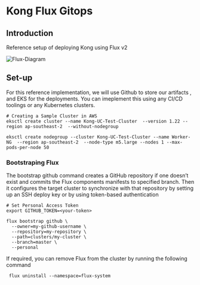 # Kong Flux Gitops

## Introduction

Reference setup of deploying Kong using Flux v2

![Flux-Diagram](assets/kong-flux.png?raw=true)


## Set-up

For this reference implementation, we will use Github to store our artifacts , and EKS for the deployments. You can imeplement this using any CI/CD toolings or any Kubernetes clusters.

```
# Creating a Sample Cluster in AWS
eksctl create cluster --name Kong-UC-Test-Cluster  --version 1.22 --region ap-southeast-2  --without-nodegroup

eksctl create nodegroup --cluster Kong-UC-Test-Cluster --name Worker-NG  --region ap-southeast-2  --node-type m5.large --nodes 1 --max-pods-per-node 50
```

### Bootstraping Flux 

The bootstrap github command creates a GitHub repository if one doesn’t exist and commits the Flux components manifests to specified branch. Then it configures the target cluster to synchronize with that repository by setting up an SSH deploy key or by using token-based authentication

```
# Set Personal Access Token
export GITHUB_TOKEN=<your-token>

flux bootstrap github \
  --owner=my-github-username \
  --repository=my-repository \
  --path=clusters/my-cluster \
  --branch=master \
  --personal
```

If required, you can remove Flux from the cluster by running the following command 

```
 flux uninstall --namespace=flux-system
```



